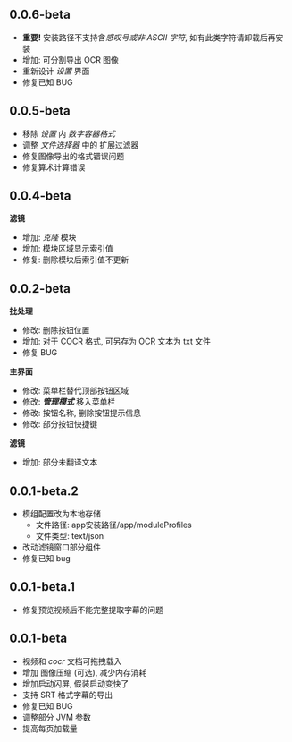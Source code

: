 ## 0.0.6-beta
- **重要!** 安装路径不支持含*感叹号或非 ASCII 字符*, 如有此类字符请卸载后再安装
- 增加: 可分割导出 OCR 图像
- 重新设计 *设置* 界面
- 修复已知 BUG

## 0.0.5-beta
- 移除 *设置* 内 *数字容器格式*
- 调整 *文件选择器* 中的 扩展过滤器
- 修复图像导出的格式错误问题
- 修复算术计算错误

## 0.0.4-beta
**滤镜**
- 增加: *克隆* 模块
- 增加: 模块区域显示索引值
- 修复: 删除模块后索引值不更新

## 0.0.2-beta

**批处理**
- 修改: 删除按钮位置
- 增加: 对于 COCR 格式, 可另存为 OCR 文本为 txt 文件
- 修复 BUG

**主界面**
- 修改: 菜单栏替代顶部按钮区域
- 修改: ***管理模式*** 移入菜单栏
- 修改: 按钮名称, 删除按钮提示信息
- 修改: 部分按钮快捷键

**滤镜**

- 增加: 部分未翻译文本

## 0.0.1-beta.2

- 模组配置改为本地存储
  - 文件路径: app安装路径/app/moduleProfiles
  - 文件类型: text/json
- 改动滤镜窗口部分组件
- 修复已知 bug

## 0.0.1-beta.1
- 修复预览视频后不能完整提取字幕的问题

## 0.0.1-beta
- 视频和 *cocr* 文档可拖拽载入
- 增加 图像压缩 (可选), 减少内存消耗
- 增加启动闪屏, 假装启动变快了
- 支持 SRT 格式字幕的导出
- 修复已知 BUG
- 调整部分 JVM 参数
- 提高每页加载量